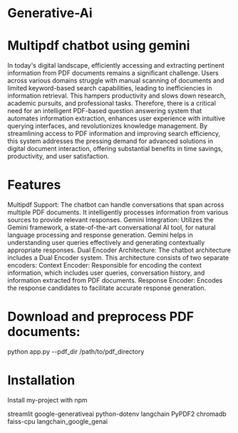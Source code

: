 # Generative-Ai
# Multipdf chatbot using gemini
In today's digital landscape, efficiently accessing and extracting pertinent information from PDF documents remains a significant challenge. Users across various domains struggle with manual scanning of documents and limited keyword-based search capabilities, leading to inefficiencies in information retrieval. This hampers productivity and slows down research, academic pursuits, and professional tasks. Therefore, there is a critical need for an intelligent PDF-based question answering system that automates information extraction, enhances user experience with intuitive querying interfaces, and revolutionizes knowledge management. By streamlining access to PDF information and improving search efficiency, this system addresses the pressing demand for advanced solutions in digital document interaction, offering substantial benefits in time savings, productivity, and user satisfaction.
# Features
Multipdf Support: The chatbot can handle conversations that span across multiple PDF documents. It intelligently processes information from various sources to provide relevant responses.
Gemini Integration: Utilizes the Gemini framework, a state-of-the-art conversational AI tool, for natural language processing and response generation. Gemini helps in understanding user queries effectively and generating contextually appropriate responses.
Dual Encoder Architecture: The chatbot architecture includes a Dual Encoder system. This architecture consists of two separate encoders:
Context Encoder: Responsible for encoding the context information, which includes user queries, conversation history, and information extracted from PDF documents.
Response Encoder: Encodes the response candidates to facilitate accurate response generation.
# Download and preprocess PDF documents:
python app.py --pdf_dir /path/to/pdf_directory
# Installation
Install my-project with npm

streamlit
google-generativeai
python-dotenv
langchain
PyPDF2
chromadb
faiss-cpu
langchain_google_genai
